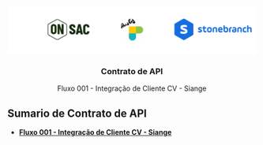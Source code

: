 <p align="center">
  <a href="https://onsac.com/">
    <img src="https://github.com/onsac/Prestes/blob/main/Imagens/Projeto%20OnSAC-Prestes.png" >
  </a>
</p>

<h3 align="center">Contrato de API</h3>

<p align="center">
  Fluxo 001 - Integração de Cliente CV - Siange
  </p>
  


## Sumario de Contrato de API

* <a href="https://github.com/onsac/Prestes/blob/main/Fluxo%20001%20-%20Integra%C3%A7%C3%A3o%20de%20Cliente%20CV%20-%20Siange/CONTRATO%20DE%20API%20-%20FLUXO%20001.md/"><strong>Fluxo 001 - Integração de Cliente CV - Siange </strong></a>
